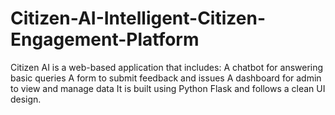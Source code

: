 # Citizen-AI-Intelligent-Citizen-Engagement-Platform
Citizen AI is a web-based application that includes:  A chatbot for answering basic queries  A form to submit feedback and issues  A dashboard for admin to view and manage data It is built using Python Flask and follows a clean UI design.
